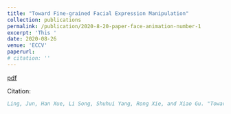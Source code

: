 ```yaml
---
title: "Toward Fine-grained Facial Expression Manipulation"
collection: publications
permalink: /publication/2020-8-20-paper-face-animation-number-1
excerpt: 'This '
date: 2020-08-26
venue: 'ECCV'
paperurl: 
# citation: ''
---
```


[pdf](https://arxiv.org/pdf/2004.03132.pdf)

Citation: 
```bib
Ling, Jun, Han Xue, Li Song, Shuhui Yang, Rong Xie, and Xiao Gu. "Toward fine-grained facial expression manipulation." In European Conference on Computer Vision, pp. 37-53. Springer, Cham, 2020.
```